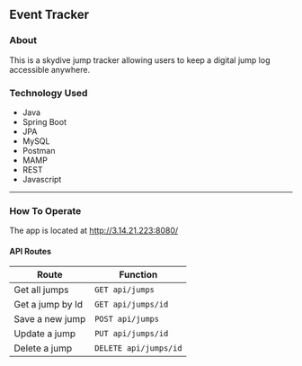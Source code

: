## Event Tracker

### About
This is a skydive jump tracker allowing users to keep a digital jump log accessible anywhere.

### Technology Used
* Java
* Spring Boot
* JPA
* MySQL
* Postman
* MAMP
* REST
* Javascript

---

### How To Operate
The app is located at http://3.14.21.223:8080/

#### API Routes
|Route  |Function |
|-------|--------|
|Get all jumps| `GET api/jumps`|
|Get a jump by Id | `GET api/jumps/id`|
|Save a new jump | `POST api/jumps` |
|Update a jump | `PUT api/jumps/id` |
|Delete a jump | `DELETE api/jumps/id` |

